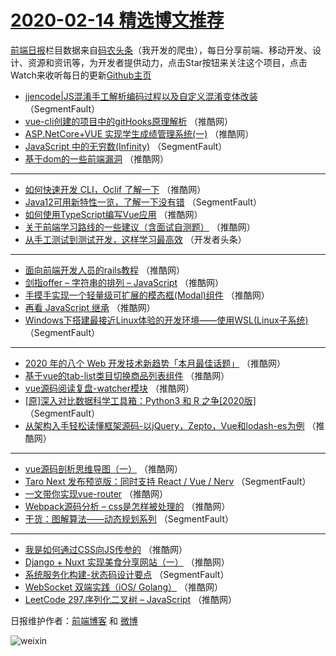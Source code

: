 # [2020-02-14 精选博文推荐](https://toutiao.qdkfweb.cn/date/2020/02/14)

[前端日报](https://qdkfweb.cn/c/news)栏目数据来自[码农头条](https://toutiao.qdkfweb.cn/)（我开发的爬虫），每日分享前端、移动开发、设计、资源和资讯等，为开发者提供动力，点击Star按钮来关注这个项目，点击Watch来收听每日的更新[Github主页](https://github.com/kujian/frontendDaily)
* [jjencode|JS混淆手工解析编码过程以及自定义混淆变体改装](https://toutiao.qdkfweb.cn/137430.html) （SegmentFault）
* [vue-cli创建的项目中的gitHooks原理解析](https://toutiao.qdkfweb.cn/137441.html) （推酷网）
* [ASP.NetCore+VUE 实现学生成绩管理系统(一)](https://toutiao.qdkfweb.cn/137452.html) （推酷网）
* [JavaScript 中的无穷数(Infinity)](https://toutiao.qdkfweb.cn/137431.html) （SegmentFault）
* [基于dom的一些前端漏洞](https://toutiao.qdkfweb.cn/137442.html) （推酷网）

***
* [如何快速开发 CLI，Oclif 了解一下](https://toutiao.qdkfweb.cn/137453.html) （推酷网）
* [Java12可用新特性一览，了解一下没有错](https://toutiao.qdkfweb.cn/137432.html) （SegmentFault）
* [如何使用TypeScript编写Vue应用](https://toutiao.qdkfweb.cn/137443.html) （推酷网）
* [关于前端学习路线的一些建议（含面试自测题）](https://toutiao.qdkfweb.cn/137454.html) （推酷网）
* [从手工测试到测试开发，这样学习最高效](https://toutiao.qdkfweb.cn/137433.html) （开发者头条）

***
* [面向前端开发人员的rails教程](https://toutiao.qdkfweb.cn/137444.html) （推酷网）
* [剑指offer &#8211; 字符串的排列 &#8211; JavaScript](https://toutiao.qdkfweb.cn/137455.html) （推酷网）
* [手摸手实现一个轻量级可扩展的模态框(Modal)组件](https://toutiao.qdkfweb.cn/137434.html) （推酷网）
* [再看 JavaScript 继承](https://toutiao.qdkfweb.cn/137445.html) （推酷网）
* [Windows下搭建最接近Linux体验的开发环境——使用WSL(Linux子系统)](https://toutiao.qdkfweb.cn/137424.html) （SegmentFault）

***
* [2020 年的八个 Web 开发技术新趋势「本月最佳话题」](https://toutiao.qdkfweb.cn/137456.html) （推酷网）
* [基于vue的tab-list类目切换商品列表组件](https://toutiao.qdkfweb.cn/137435.html) （推酷网）
* [vue源码阅读复盘-watcher模块](https://toutiao.qdkfweb.cn/137446.html) （推酷网）
* [[原]深入对比数据科学工具箱：Python3 和 R 之争[2020版]](https://toutiao.qdkfweb.cn/137425.html) （SegmentFault）
* [从架构入手轻松读懂框架源码-以jQuery，Zepto，Vue和lodash-es为例](https://toutiao.qdkfweb.cn/137436.html) （推酷网）

***
* [vue源码剖析思维导图（一）](https://toutiao.qdkfweb.cn/137447.html) （推酷网）
* [Taro Next 发布预览版：同时支持 React / Vue / Nerv](https://toutiao.qdkfweb.cn/137426.html) （SegmentFault）
* [一文带你实现vue-router](https://toutiao.qdkfweb.cn/137437.html) （推酷网）
* [Webpack源码分析 &#8211; css是怎样被处理的](https://toutiao.qdkfweb.cn/137448.html) （推酷网）
* [干货：图解算法——动态规划系列](https://toutiao.qdkfweb.cn/137427.html) （SegmentFault）

***
* [我是如何通过CSS向JS传参的](https://toutiao.qdkfweb.cn/137438.html) （推酷网）
* [Django + Nuxt 实现美食分享网站（一）](https://toutiao.qdkfweb.cn/137449.html) （推酷网）
* [系统服务化构建-状态码设计要点](https://toutiao.qdkfweb.cn/137428.html) （SegmentFault）
* [WebSocket 双端实践（iOS/ Golang）](https://toutiao.qdkfweb.cn/137439.html) （推酷网）
* [LeetCode 297.序列化二叉树 &#8211; JavaScript](https://toutiao.qdkfweb.cn/137450.html) （推酷网）

日报维护作者：[前端博客](https://qdkfweb.cn/) 和 [微博](https://qdkfweb.cn/go/weibo)

![weixin](https://user-images.githubusercontent.com/3055447/38468989-651132ac-3b80-11e8-8e6b-15122322a9d7.png)
